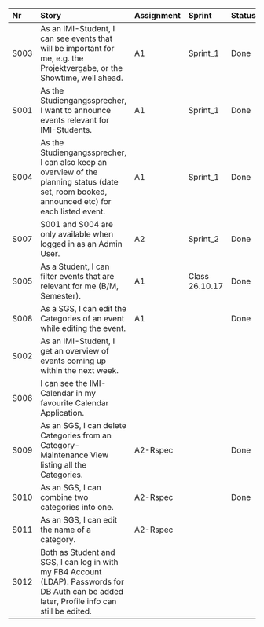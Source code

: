 | Nr   | Story                                                                                                                                         | Assignment | Sprint         | Status |
|:-----|:----------------------------------------------------------------------------------------------------------------------------------------------|:-----------|:---------------|:-------|
| S003 | As an IMI-Student, I can see events that will be important for me, e.g. the Projektvergabe, or the Showtime, well ahead.                      | A1         | Sprint_1       | Done   |
| S001 | As the Studiengangssprecher, I want to announce events relevant for IMI-Students.                                                             | A1         | Sprint_1       | Done   |
| S004 | As the Studiengangssprecher, I can also keep an overview of the planning status (date set, room booked, announced etc) for each listed event. | A1         | Sprint_1       | Done   |
| S007 | S001 and S004 are only available when logged in as an Admin User.                                                                             | A2         | Sprint_2       | Done   |
| S005 | As a Student, I can filter events that are relevant for me (B/M, Semester).                                                                   | A1         | Class 26.10.17 | Done   |
| S008 | As a SGS, I can edit the Categories of an event while editing the event.                                                                      | A1         |                | Done   |
| S002 | As an IMI-Student, I get an overview of events coming up within the next week.                                                                |            |                |        |
| S006 | I can see the IMI-Calendar in my favourite Calendar Application.                                                                              |            |                |        |
| S009 | As an SGS, I can delete Categories from an Category-Maintenance View listing all the Categories.                                              | A2-Rspec   |                | Done   |
| S010 | As an SGS, I can combine two categories into one.                                                                                             | A2-Rspec   |                | Done   |
| S011 | As an SGS, I can edit the name of a category.                                                                                                 | A2-Rspec   |                |        |
| S012 | Both as Student and SGS, I can log in with my FB4 Account (LDAP). Passwords for DB Auth can be added later, Profile info can still be edited. |            |                |        |
